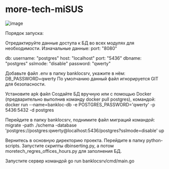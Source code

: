 # more-tech-miSUS
![image](https://github.com/dkshi/more-tech-miSUS/assets/95618433/c8298e24-e3d1-4d3a-8025-2a5fb0a55e9d)

Порядок запуска:

Отредактируйте данные доступа к БД во всех модулях для необходимости.
Изначальные данные:
port: "8080"

db:
  username: "postgres"
  host: "localhost"
  port: "5436"
  dbname: "postgres"
  sslmode: "disable"
  password: "qwerty"

Добавьте файл .env в папку banklocsrv, укажите в нём: DB_PASSWORD=qwerty
По умолчанию данный файл игнорируется GIT для безопасности.

Установите apk файл
Создайте БД вручную или с помощью Docker (предварительно выполнив команду docker pull postgres), командой: docker run --name=bankloc-db -e POSTGRES_PASSWORD='qwerty' -p 5436:5432 -d postgres

Перейдите в папку banklocsrv, поднимите файл миграций командой: migrate -path ./schema -database 'postgres://postgres:qwerty@localhost:5436/postgres?sslmode=disable' up

Вернитесь в основную директорию проекта.
Перейдите в папку python-scripts. Запустите скрипты dbinserting.py, а потом moretech_regres_offices_hours.py для заполнения БД.

Запустите сервер командой go run banklocsrv/cmd/main.go
